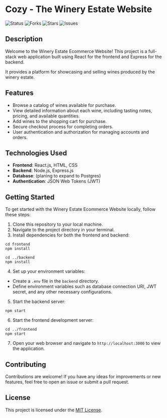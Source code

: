 # Cozy - The Winery Estate Website

![Status](https://img.shields.io/badge/status-under%20developement-red)
![Forks](https://img.shields.io/github/forks/AKGames2001/online-examination-system)
![Stars](https://img.shields.io/github/stars/AKGames2001/online-examination-system)
![Issues](https://img.shields.io/github/issues/AKGames2001/online-examination-system)

## Description

Welcome to the Winery Estate Ecommerce Website! This project is a full-stack web application built using React for the frontend and Express for the backend. 

It provides a platform for showcasing and selling wines produced by the winery estate.

## Features

- Browse a catalog of wines available for purchase.
- View detailed information about each wine, including tasting notes, pricing, and available quantities.
- Add wines to the shopping cart for purchase.
- Secure checkout process for completing orders.
- User authentication and authorization for managing accounts and orders.

## Technologies Used

- **Frontend**: React.js, HTML, CSS
- **Backend**: Node.js, Express.js
- **Database**: (planing to expand to Postgres)
- **Authentication**: JSON Web Tokens (JWT)

## Getting Started

To get started with the Winery Estate Ecommerce Website locally, follow these steps:

1. Clone this repository to your local machine.
2. Navigate to the project directory in your terminal.
3. Install dependencies for both the frontend and backend:
```
cd frontend
npm install

cd ../backend
npm install
```
   
4. Set up your environment variables:
- Create a `.env` file in the `backend` directory.
- Define environment variables such as database connection URI, JWT secret, and any other necessary configurations.
5. Start the backend server:
```
npm start
```

6. Start the frontend development server:
```
cd ../frontend
npm start
```

7. Open your web browser and navigate to `http://localhost:3000` to view the application.

## Contributing

Contributions are welcome! If you have any ideas for improvements or new features, feel free to open an issue or submit a pull request.

## License

This project is licensed under the [MIT License](LICENSE).
